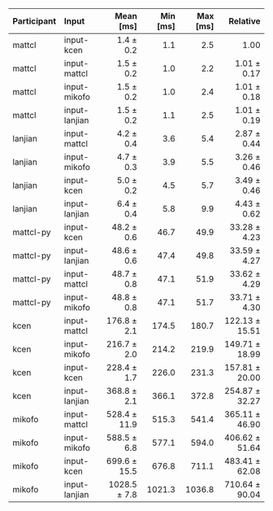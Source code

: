 | Participant | Input | Mean [ms] | Min [ms] | Max [ms] | Relative |
|:---|:---|---:|---:|---:|---:|
| mattcl | input-kcen | 1.4 ± 0.2 | 1.1 | 2.5 | 1.00 |
| mattcl | input-mattcl | 1.5 ± 0.2 | 1.0 | 2.2 | 1.01 ± 0.17 |
| mattcl | input-mikofo | 1.5 ± 0.2 | 1.0 | 2.4 | 1.01 ± 0.18 |
| mattcl | input-lanjian | 1.5 ± 0.2 | 1.1 | 2.5 | 1.01 ± 0.19 |
| lanjian | input-mattcl | 4.2 ± 0.4 | 3.6 | 5.4 | 2.87 ± 0.44 |
| lanjian | input-mikofo | 4.7 ± 0.3 | 3.9 | 5.5 | 3.26 ± 0.46 |
| lanjian | input-kcen | 5.0 ± 0.2 | 4.5 | 5.7 | 3.49 ± 0.46 |
| lanjian | input-lanjian | 6.4 ± 0.4 | 5.8 | 9.9 | 4.43 ± 0.62 |
| mattcl-py | input-kcen | 48.2 ± 0.6 | 46.7 | 49.9 | 33.28 ± 4.23 |
| mattcl-py | input-lanjian | 48.6 ± 0.6 | 47.4 | 49.8 | 33.59 ± 4.27 |
| mattcl-py | input-mattcl | 48.7 ± 0.8 | 47.1 | 51.9 | 33.62 ± 4.29 |
| mattcl-py | input-mikofo | 48.8 ± 0.8 | 47.1 | 51.7 | 33.71 ± 4.30 |
| kcen | input-mattcl | 176.8 ± 2.1 | 174.5 | 180.7 | 122.13 ± 15.51 |
| kcen | input-mikofo | 216.7 ± 2.0 | 214.2 | 219.9 | 149.71 ± 18.99 |
| kcen | input-kcen | 228.4 ± 1.7 | 226.0 | 231.3 | 157.81 ± 20.00 |
| kcen | input-lanjian | 368.8 ± 2.1 | 366.1 | 372.8 | 254.87 ± 32.27 |
| mikofo | input-mattcl | 528.4 ± 11.9 | 515.3 | 541.4 | 365.11 ± 46.90 |
| mikofo | input-mikofo | 588.5 ± 6.8 | 577.1 | 594.0 | 406.62 ± 51.64 |
| mikofo | input-kcen | 699.6 ± 15.5 | 676.8 | 711.1 | 483.41 ± 62.08 |
| mikofo | input-lanjian | 1028.5 ± 7.8 | 1021.3 | 1036.8 | 710.64 ± 90.04 |
